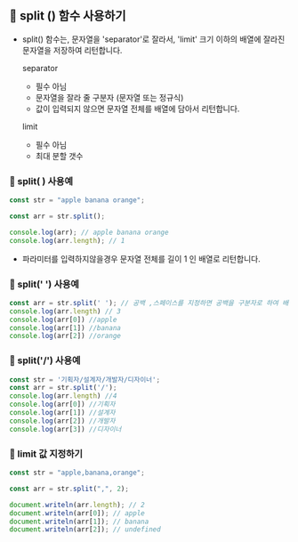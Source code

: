 ## :robot:  split () 함수 사용하기



* split() 함수는,
  문자열을 'separator'로 잘라서,
  'limit' 크기 이하의 배열에 잘라진 문자열을 저장하여 리턴합니다.

  separator

  - 필수 아님
  - 문자열을 잘라 줄 구분자 (문자열 또는 정규식)
  - 값이 입력되지 않으면 문자열 전체를 배열에 담아서 리턴합니다.

  limit

  - 필수 아님
  - 최대 분할 갯수



### :bookmark_tabs:  split( ) 사용예



```javascript
const str = "apple banana orange";

const arr = str.split();

console.log(arr); // apple banana orange
console.log(arr.length); // 1
```

* 파라미터를 입력하지않을경우 문자열 전체를 길이 1 인 배열로 리턴합니다.



###  :bookmark_tabs:  split('  ') 사용예



```javascript
const arr = str.split(' '); // 공백 ,스페이스를 지정하면 공백을 구분자로 하여 배열로 리턴
console.log(arr.length) // 3
console.log(arr[0]) //apple
console.log(arr[1]) //banana
console.log(arr[2]) //orange
```



### :bookmark_tabs:  split('/') 사용예



```javascript
const str = '기획자/설계자/개발자/디자이너';
const arr = str.split('/');
console.log(arr.length) //4
console.log(arr[0]) //기획자
console.log(arr[1]) //설계자
console.log(arr[2]) //개발자
console.log(arr[3]) //디자이너
```



### :bookmark_tabs:  limit 값 지정하기



```javascript
const str = "apple,banana,orange";

const arr = str.split(",", 2);

document.writeln(arr.length); // 2
document.writeln(arr[0]); // apple
document.writeln(arr[1]); // banana
document.writeln(arr[2]); // undefined
```



